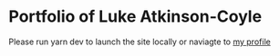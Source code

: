 # Portfolio of Luke Atkinson-Coyle

Please run yarn dev to launch the site locally or naviagte to [my profile](https://lukeac.me)

